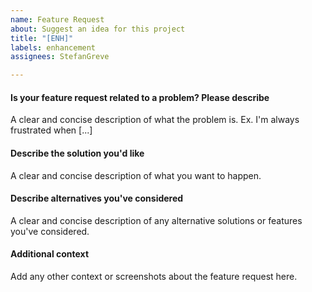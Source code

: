 ```yaml
---
name: Feature Request
about: Suggest an idea for this project
title: "[ENH]"
labels: enhancement
assignees: StefanGreve

---
```


#### Is your feature request related to a problem? Please describe

A clear and concise description of what the problem is. Ex. I'm always frustrated when [...]

#### Describe the solution you'd like

A clear and concise description of what you want to happen.

#### Describe alternatives you've considered

A clear and concise description of any alternative solutions or features you've considered.

#### Additional context

Add any other context or screenshots about the feature request here.

